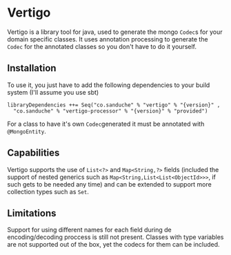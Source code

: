 # Vertigo

Vertigo is a library tool for java, used to generate the mongo `Codec`s for your domain specific classes.
It uses annotation processing to generate the `Codec` for the annotated classes so you don't have to do it yourself.

## Installation

To use it, you just have to add the following dependencies to your build system (I'll assume you use sbt)

```
libraryDependencies ++= Seq("co.sanduche" % "vertigo" % "{version}" ,
  "co.sanduche" % "vertigo-processor" % "{version}" % "provided")
```

For a class to have it's own `Codec`generated it must be annotated with `@MongoEntity`.

## Capabilities

Vertigo supports the use of `List<?>` and `Map<String,?>` fields (included the support of nested generics such as `Map<String,List<List<ObjectId>>>`, if such gets to be needed any time) and can be extended to support more collection types such as `Set`.

## Limitations

Support for using different names for each field during de encoding/decoding proccess is still not present.
Classes with type variables are not supported out of the box, yet the codecs for them can be included.

